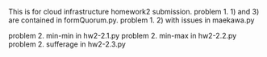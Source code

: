 
This is for cloud infrastructure homework2 submission.
problem 1. 1) and 3) are contained in formQuorum.py.
problem 1. 2) with issues in maekawa.py

problem 2. min-min in hw2-2.1.py
problem 2. min-max in hw2-2.2.py
problem 2. sufferage in hw2-2.3.py

